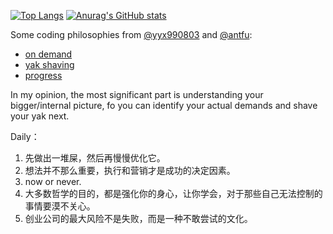 [![Top Langs](https://github-readme-stats.vercel.app/api/top-langs/?username=lvjiaxuan&theme=onedark)](https://github.com/anuraghazra/github-readme-stats)
[![Anurag's GitHub stats](https://github-readme-stats.vercel.app/api?username=lvjiaxuan&count_private=true&show_icons=true&theme=onedark&line_height=40)](https://github.com/anuraghazra/github-readme-stats)

Some coding philosophies from [@yyx990803](https://github.com/yyx990803) and [@antfu](https://github.com/antfu):
- [on demand](https://cn.vitejs.dev/guide/why.html#slow-server-start)
- [yak shaving](https://antfu.me/posts/about-yak-shaving)
- [progress](https://www.youtube.com/watch?v=67Pha7sZ6l0)

In my opinion, the most significant part is understanding your bigger/internal picture, fo you can identify your actual demands and shave your yak next.

Daily：
1. 先做出一堆屎，然后再慢慢优化它。
2. 想法并不那么重要，执行和营销才是成功的决定因素。
3. now or never.
4. 大多数哲学的目的，都是强化你的身心，让你学会，对于那些自己无法控制的事情要漠不关心。
5. 创业公司的最大风险不是失败，而是一种不敢尝试的文化。
